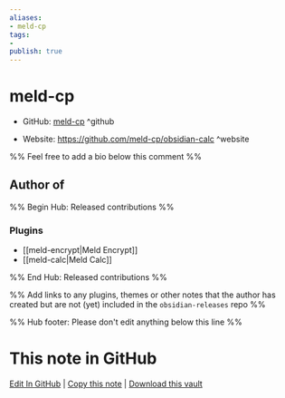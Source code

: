 ```yaml
---
aliases:
- meld-cp
tags:
- 
publish: true
---
```


# meld-cp

- GitHub: [meld-cp](https://github.com/meld-cp/) ^github
<!-- - Discord: `@` ^discord-->
- Website: <https://github.com/meld-cp/obsidian-calc> ^website
<!-- - [[Publish sites|Publish site]]: ^publish-->

%% Feel free to add a bio below this comment %%


## Author of

%% Begin Hub: Released contributions %%
### Plugins
- [[meld-encrypt|Meld Encrypt]]
- [[meld-calc|Meld Calc]]

%% End Hub: Released contributions %%

%% Add links to any plugins, themes or other notes that the author has created but are not (yet) included in the `obsidian-releases` repo %%

<!--
### Unlisted plugins
-->

<!--
### Others
-->

<!--
## Sponsor this author

- [[GitHub sponsors]]: [Sponsor @meld-cp on GitHub Sponsors](https://github.com/sponsors/meld-cp) ^github-sponsor
- [[Buy me a coffee]]: ^buy-me-a-coffee
- [[PayPal]]: ^paypal
- [[Patreon]]: ^patreon

-->

<!--
## Follow this author
-->

<!-- - [[YouTube Channels|On YouTube]]: <https://> ^youtube-->
<!-- - Twitter: <https://> ^twitter-->
<!-- - ... -->

%% Hub footer: Please don't edit anything below this line %%

# This note in GitHub

<span class="git-footer">[Edit In GitHub](https://github.dev/obsidian-community/obsidian-hub/blob/main/01%20-%20Community/People/meld-cp.md "git-hub-edit-note") | [Copy this note](https://raw.githubusercontent.com/obsidian-community/obsidian-hub/main/01%20-%20Community/People/meld-cp.md "git-hub-copy-note") | [Download this vault](https://github.com/obsidian-community/obsidian-hub/archive/refs/heads/main.zip "git-hub-download-vault") </span>
